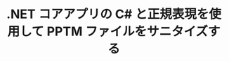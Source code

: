 ---
############################# Static ############################
layout: "auto-gen-gist"
draft: false
path: "ja/redaction/net/regex/pptm"
otherformats: CSV DOC DOCM DOCX DOT DOTM DOTX PDF POT POTM PPS PPSM PPSX PPT PPTX RTF XLS XLSM XLSX XLT XLTM XLTX  

############################# Head ############################
head_title: ".NET コア経由の正規表現を使用して PPTM ドキュメントを秘匿化する"
head_description: "正規表現を使用して、さまざまな形式の文書から機密情報を編集します。"

############################# Header ############################
title: ".NET コアアプリの C# と正規表現を使用して PPTM ファイルをサニタイズする"
description: "Office および OpenOffice のドキュメント、スプレッドシート、プレゼンテーション、および Windows、Linux、macOS 上の PPTM から機密情報を検索して削除します"

################### SubMenu/Download Button #####################
submenu:
    enable: true

############################# About ############################
about:
    enable: true
    title: ".NET API のドキュメント テキストの秘匿化"
    content: |
        メタデータの変更やコメントの削除機能を含む、PDF、Word、Excel、PowerPoint のドキュメントおよび画像からの機密情報や機密情報をサニタイズするための、形式に依存しない単一のインターフェイス。 GroupDocs.Redaction for .NET ツールを使用すると、機密情報を編集して編集した文書を PDF に保存し、すべてのページをラスター イメージに変換したり、文書を元の形式で保存してさらに編集したりできます。

############################# Steps ############################
steps:
    enable: true
    title_left: "C# 経由の正規表現を使用して PPTM からのテキストを秘匿化する"
    content_left: |
        [GroupDocs.Redaction](ja//redaction/net/) を使用すると、.NET 開発者は正規表現の最大限の強度を使用して、いくつかの簡単な手順で PPTM ファイルを秘匿化できます。

        *   [Redactor](https://apireference.groupdocs.com/redaction/net/groupdocs.redaction/redactor) クラスのインスタンスを作成し、PPTM ファイルをロードします
        *   [RegexRedaction](https://apireference.groupdocs.com/redaction/net/groupdocs.redaction.redactions/regexredaction) クラスのインスタンスを作成して、テキストを検索して置換します
        *   RegexRedaction のオブジェクトを使用して [Redactor.Apply](https://apireference.groupdocs.com/redaction/net/groupdocs.redaction/redactor/methods/apply/index) メソッドを呼び出す
        
    title_right: "リダクション API を使ってみる"
    content_right: |
        コマンドラインから ``nuget install GroupDocs.Redaction`` としてインストールするか、Visual Studio のパッケージ マネージャー コンソールから ``Install-Package GroupDocs.Redaction`` を使用してインストールします。 
        あるいは、[ダウンロード](https://downloads.groupdocs.com/redaction/net) からオフライン MSI インストーラーまたは ZIP ファイル内の DLL を取得し、プロジェクト内で手動で参照します。  
        
    code: |
        ```cs
        using (Redactor redactor = new Redactor(@"sample.pptm"))
        {
        	redactor.Apply(new RegexRedaction("\\d{2}\\s*\\d{2}[^\\d]*\\d{6}", new ReplacementOptions(System.Drawing.Color.Blue)));
        	redactor.Save();
        }
        ```

############################# Demos ############################
demos:
    enable: true
############################# About Formats ############################
about_formats:
    enable: true
############################# More Formats ############################
more_formats:
    enable: true

############################# Back to top ###############################
back_to_top:
    enable: true
---